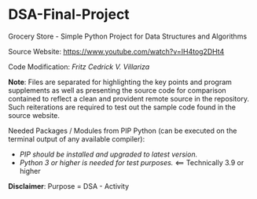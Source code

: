 # DSA-Final-Project
 Grocery Store - Simple Python Project for Data Structures and Algorithms

Source Website: https://www.youtube.com/watch?v=IH4tog2DHt4

Code Modification: _Fritz Cedrick V. Villariza_

**Note**: Files are separated for highlighting the key points and program supplements as well as presenting the source code for comparison contained to reflect a clean and provident remote source in the repository. Such reiterations are required to test out the sample code found in the source website.

Needed Packages / Modules from PIP Python (can be executed on the terminal output of any available compiler):
- *PIP should be installed and upgraded to latest version.*
- *Python 3 or higher is needed for test purposes.* <== Technically 3.9 or higher

**Disclaimer**: Purpose = DSA - Activity